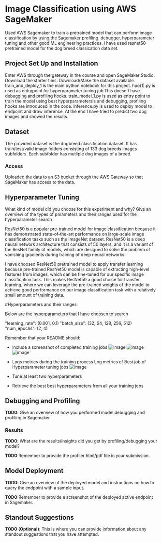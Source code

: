 # Image Classification using AWS SageMaker

Used AWS Sagemaker to train a pretrained model that can perform image classification by using the Sagemaker profiling, debugger, hyperparameter tuning and other good ML engineering practices. I have used resnet50 pretrained model for the dog breed classication data set. 

## Project Set Up and Installation
Enter AWS through the gateway in the course and open SageMaker Studio. 
Download the starter files.
Download/Make the dataset available. 
train_and_deploy_1 is the main python notebook for this project.
hpo(1).py is used as entrypoint for hyperparameter tuning job.This doesn't have debugging and profiling hooks.
train_model_1.py is used as entry point to train the model using best hyperparametersis and debugging, profiling hooks are introduced in the code.
inference.py is used to deploy model to endpoint and draw inference.
At the end I have tried to predict two dog images and showed the results.

## Dataset
The provided dataset is the dogbreed classification dataset.
It has train/test/valid image folders consisting of 133 dog breeds images subfolders.
Each subfolder has mutliple dog images of a breed.

### Access
Uploaded the data to an S3 bucket through the AWS Gateway so that SageMaker has access to the data. 

## Hyperparameter Tuning
What kind of model did you choose for this experiment and why? Give an overview of the types of parameters and their ranges used for the hyperparameter search

ResNet50 is a popular pre-trained model for image classification because it has demonstrated state-of-the-art performance on large-scale image classification tasks such as the ImageNet dataset. ResNet50 is a deep neural network architecture that consists of 50 layers, and it is a variant of the ResNet family of models, which are designed to solve the problem of vanishing gradients during training of deep neural networks.

I have choosed ResNet50 pretrained model to apply transfer learning because pre-trained ResNet50 model is capable of extracting high-level features from images, which can be fine-tuned for our specific image classification task. This makes ResNet50 a good choice for transfer learning, where we can leverage the pre-trained weights of the model to achieve good performance on our image classification task with a relatively small amount of training data.

#Hyperparameters and their ranges:

Below are the hyperparameters that I have choosen to search

"learning_rate": (0.001, 0.1)
"batch_size": (32, 64, 128, 256, 512)
"num_epochs": (2, 4)


Remember that your README should:
- Include a screenshot of completed training jobs
![image](https://user-images.githubusercontent.com/103468158/220745575-d204c103-438d-413a-a1df-7ea02dbb9220.png)
![image](https://user-images.githubusercontent.com/103468158/220746049-d6c7d85a-d8e2-4044-b58f-d85ff51108fe.png)
![image](https://user-images.githubusercontent.com/103468158/220746202-72e9b733-6805-4c84-a078-800cdeb4d5b1.png)

- Logs metrics during the training process
Log metrics of Best job of Hyperparameter tuning jobs
![image](https://user-images.githubusercontent.com/103468158/220746532-6b44da18-419a-4fdd-ac2d-37cbbc58fdf4.png)

- Tune at least two hyperparameters
- Retrieve the best best hyperparameters from all your training jobs


## Debugging and Profiling
**TODO**: Give an overview of how you performed model debugging and profiling in Sagemaker

### Results
**TODO**: What are the results/insights did you get by profiling/debugging your model?

**TODO** Remember to provide the profiler html/pdf file in your submission.


## Model Deployment
**TODO**: Give an overview of the deployed model and instructions on how to query the endpoint with a sample input.

**TODO** Remember to provide a screenshot of the deployed active endpoint in Sagemaker.

## Standout Suggestions
**TODO (Optional):** This is where you can provide information about any standout suggestions that you have attempted.

